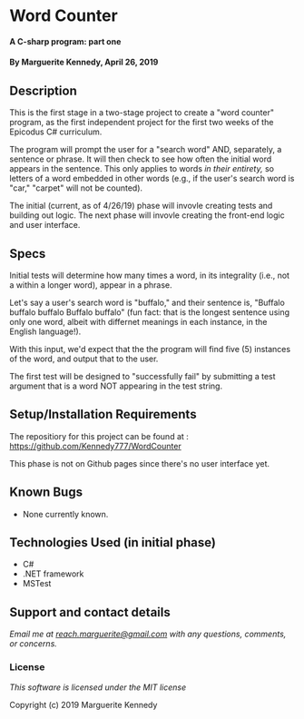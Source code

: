 # Word Counter

#### A C-sharp program: part one

#### By **Marguerite Kennedy, April 26, 2019**

## Description

This is the first stage in a two-stage project to create a "word counter" program, as the first independent project for the first two weeks of the Epicodus C# curriculum. 

The program will prompt the user for a "search word" AND, separately, a sentence or phrase. It will then check to see how often the initial word appears in the sentence. This only applies to words *in their entirety,* so letters of a word embedded in other words (e.g., if the user's search word is "car," "carpet" will not be counted).

The initial (current, as of 4/26/19) phase will invovle creating tests and building out logic. The next phase will invovle creating the front-end logic and user interface.

## Specs 

Initial tests will determine how many times a word, in its integrality (i.e., not a within a longer word), appear in a phrase. 

Let's say a user's search word is "buffalo," and their sentence is, "Buffalo buffalo buffalo Buffalo buffalo" (fun fact: that is the longest sentence using only one word, albeit with differnet meanings in each instance, in the English language!).

With this input, we'd expect that the the program will find five (5) instances of the word, and output that to the user. 


The first test will be designed to "successfully fail" by submitting a test argument that is a word NOT appearing in the test string. 

## Setup/Installation Requirements

The repositiory for this project can be found at : https://github.com/Kennedy777/WordCounter

This phase is not on Github pages since there's no user interface yet. 

## Known Bugs
* None currently known. 

## Technologies Used (in initial phase)
  * C# 
  * .NET framework
  * MSTest

## Support and contact details

_Email me at reach.marguerite@gmail.com with any questions, comments, or concerns._

### License

*This software is licensed under the MIT license*

Copyright (c) 2019 Marguerite Kennedy
